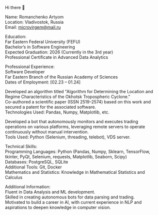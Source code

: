 Hi there 👋

Name: Romanchenko Artyom  
Location: Vladivostok, Russia  
Email: microvirgem@mail.ru  
  
Education:  
Far Eastern Federal University (FEFU)  
Bachelor’s in Software Engineering  
Expected Graduation: 2026 (Currently in the 3rd year)  
Professional Certificate in Advanced Data Analytics  
  
Professional Experience:  
Software Developer  
Far Eastern Branch of the Russian Academy of Sciences  
Dates of Employment: [02.23 – 01.24]  
  
Developed an algorithm titled "Algorithm for Determining the Location and Regime Characteristics of the Okhotsk Tropospheric Cyclone."  
Co-authored a scientific paper (ISSN 2519-2574) based on this work and secured a patent for the associated software.  
Technologies Used: Pandas, Numpy, Matplotlib, etc.  
  
Developed a bot that autonomously monitors and executes trading operations on various platforms, leveraging remote servers to operate continuously without manual intervention.  
Tools Used: Python (Selenium, threading, telebot), VDS server.  
  
Technical Skills:  
Programming Languages: Python (Pandas, Numpy, Sklearn, TensorFlow, tkinter, PyQt, Selenium, requests, Matplotlib, Seaborn, Scipy)  
Databases: PostgreSQL, SQLite  
Additional Tools: Git, Docker  
Mathematics and Statistics: Knowledge in Mathematical Statistics and Calculus  
  
Additional Information:  
Fluent in Data Analysis and ML development.  
Skilled in creating autonomous bots for data parsing and trading.  
Motivated to build a career in AI, with current experience in NLP and aspirations to deepen knowledge in computer vision.
